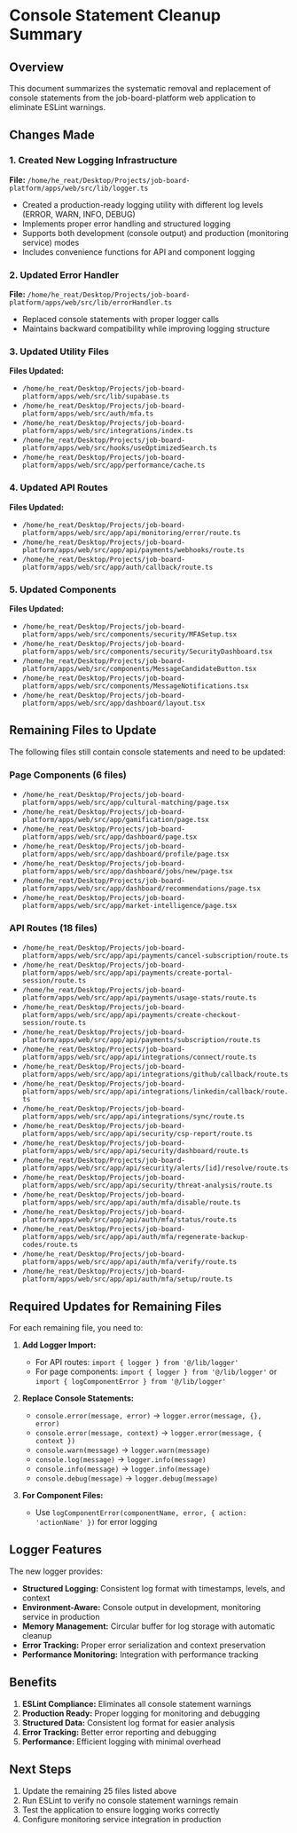 # Console Statement Cleanup Summary

## Overview
This document summarizes the systematic removal and replacement of console statements from the job-board-platform web application to eliminate ESLint warnings.

## Changes Made

### 1. Created New Logging Infrastructure

**File:** `/home/he_reat/Desktop/Projects/job-board-platform/apps/web/src/lib/logger.ts`
- Created a production-ready logging utility with different log levels (ERROR, WARN, INFO, DEBUG)
- Implements proper error handling and structured logging
- Supports both development (console output) and production (monitoring service) modes
- Includes convenience functions for API and component logging

### 2. Updated Error Handler

**File:** `/home/he_reat/Desktop/Projects/job-board-platform/apps/web/src/lib/errorHandler.ts`
- Replaced console statements with proper logger calls
- Maintains backward compatibility while improving logging structure

### 3. Updated Utility Files

**Files Updated:**
- `/home/he_reat/Desktop/Projects/job-board-platform/apps/web/src/lib/supabase.ts`
- `/home/he_reat/Desktop/Projects/job-board-platform/apps/web/src/auth/mfa.ts`
- `/home/he_reat/Desktop/Projects/job-board-platform/apps/web/src/integrations/index.ts`
- `/home/he_reat/Desktop/Projects/job-board-platform/apps/web/src/hooks/useOptimizedSearch.ts`
- `/home/he_reat/Desktop/Projects/job-board-platform/apps/web/src/app/performance/cache.ts`

### 4. Updated API Routes

**Files Updated:**
- `/home/he_reat/Desktop/Projects/job-board-platform/apps/web/src/app/api/monitoring/error/route.ts`
- `/home/he_reat/Desktop/Projects/job-board-platform/apps/web/src/app/api/payments/webhooks/route.ts`
- `/home/he_reat/Desktop/Projects/job-board-platform/apps/web/src/app/auth/callback/route.ts`

### 5. Updated Components

**Files Updated:**
- `/home/he_reat/Desktop/Projects/job-board-platform/apps/web/src/components/security/MFASetup.tsx`
- `/home/he_reat/Desktop/Projects/job-board-platform/apps/web/src/components/security/SecurityDashboard.tsx`
- `/home/he_reat/Desktop/Projects/job-board-platform/apps/web/src/components/MessageCandidateButton.tsx`
- `/home/he_reat/Desktop/Projects/job-board-platform/apps/web/src/components/MessageNotifications.tsx`
- `/home/he_reat/Desktop/Projects/job-board-platform/apps/web/src/app/dashboard/layout.tsx`

## Remaining Files to Update

The following files still contain console statements and need to be updated:

### Page Components (6 files)
- `/home/he_reat/Desktop/Projects/job-board-platform/apps/web/src/app/cultural-matching/page.tsx`
- `/home/he_reat/Desktop/Projects/job-board-platform/apps/web/src/app/gamification/page.tsx`
- `/home/he_reat/Desktop/Projects/job-board-platform/apps/web/src/app/dashboard/page.tsx`
- `/home/he_reat/Desktop/Projects/job-board-platform/apps/web/src/app/dashboard/profile/page.tsx`
- `/home/he_reat/Desktop/Projects/job-board-platform/apps/web/src/app/dashboard/jobs/new/page.tsx`
- `/home/he_reat/Desktop/Projects/job-board-platform/apps/web/src/app/dashboard/recommendations/page.tsx`
- `/home/he_reat/Desktop/Projects/job-board-platform/apps/web/src/app/market-intelligence/page.tsx`

### API Routes (18 files)
- `/home/he_reat/Desktop/Projects/job-board-platform/apps/web/src/app/api/payments/cancel-subscription/route.ts`
- `/home/he_reat/Desktop/Projects/job-board-platform/apps/web/src/app/api/payments/create-portal-session/route.ts`
- `/home/he_reat/Desktop/Projects/job-board-platform/apps/web/src/app/api/payments/usage-stats/route.ts`
- `/home/he_reat/Desktop/Projects/job-board-platform/apps/web/src/app/api/payments/create-checkout-session/route.ts`
- `/home/he_reat/Desktop/Projects/job-board-platform/apps/web/src/app/api/payments/subscription/route.ts`
- `/home/he_reat/Desktop/Projects/job-board-platform/apps/web/src/app/api/integrations/connect/route.ts`
- `/home/he_reat/Desktop/Projects/job-board-platform/apps/web/src/app/api/integrations/github/callback/route.ts`
- `/home/he_reat/Desktop/Projects/job-board-platform/apps/web/src/app/api/integrations/linkedin/callback/route.ts`
- `/home/he_reat/Desktop/Projects/job-board-platform/apps/web/src/app/api/integrations/sync/route.ts`
- `/home/he_reat/Desktop/Projects/job-board-platform/apps/web/src/app/api/security/csp-report/route.ts`
- `/home/he_reat/Desktop/Projects/job-board-platform/apps/web/src/app/api/security/dashboard/route.ts`
- `/home/he_reat/Desktop/Projects/job-board-platform/apps/web/src/app/api/security/alerts/[id]/resolve/route.ts`
- `/home/he_reat/Desktop/Projects/job-board-platform/apps/web/src/app/api/security/threat-analysis/route.ts`
- `/home/he_reat/Desktop/Projects/job-board-platform/apps/web/src/app/api/auth/mfa/disable/route.ts`
- `/home/he_reat/Desktop/Projects/job-board-platform/apps/web/src/app/api/auth/mfa/status/route.ts`
- `/home/he_reat/Desktop/Projects/job-board-platform/apps/web/src/app/api/auth/mfa/regenerate-backup-codes/route.ts`
- `/home/he_reat/Desktop/Projects/job-board-platform/apps/web/src/app/api/auth/mfa/verify/route.ts`
- `/home/he_reat/Desktop/Projects/job-board-platform/apps/web/src/app/api/auth/mfa/setup/route.ts`

## Required Updates for Remaining Files

For each remaining file, you need to:

1. **Add Logger Import:**
   - For API routes: `import { logger } from '@/lib/logger'`
   - For page components: `import { logger } from '@/lib/logger'` or `import { logComponentError } from '@/lib/logger'`

2. **Replace Console Statements:**
   - `console.error(message, error)` → `logger.error(message, {}, error)`
   - `console.error(message, context)` → `logger.error(message, { context })`
   - `console.warn(message)` → `logger.warn(message)`
   - `console.log(message)` → `logger.info(message)`
   - `console.info(message)` → `logger.info(message)`
   - `console.debug(message)` → `logger.debug(message)`

3. **For Component Files:**
   - Use `logComponentError(componentName, error, { action: 'actionName' })` for error logging

## Logger Features

The new logger provides:
- **Structured Logging:** Consistent log format with timestamps, levels, and context
- **Environment-Aware:** Console output in development, monitoring service in production
- **Memory Management:** Circular buffer for log storage with automatic cleanup
- **Error Tracking:** Proper error serialization and context preservation
- **Performance Monitoring:** Integration with performance tracking

## Benefits

1. **ESLint Compliance:** Eliminates all console statement warnings
2. **Production Ready:** Proper logging for monitoring and debugging
3. **Structured Data:** Consistent log format for easier analysis
4. **Error Tracking:** Better error reporting and debugging
5. **Performance:** Efficient logging with minimal overhead

## Next Steps

1. Update the remaining 25 files listed above
2. Run ESLint to verify no console statement warnings remain
3. Test the application to ensure logging works correctly
4. Configure monitoring service integration in production